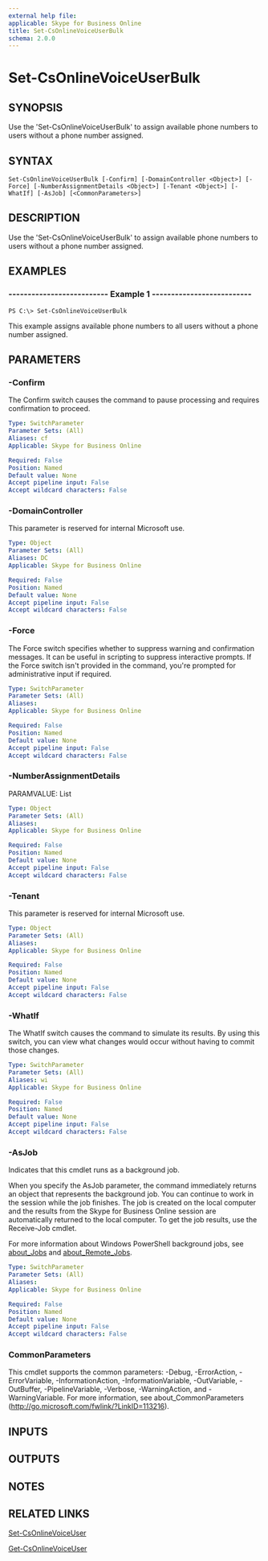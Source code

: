 ```yaml
---
external help file: 
applicable: Skype for Business Online
title: Set-CsOnlineVoiceUserBulk
schema: 2.0.0
---
```


# Set-CsOnlineVoiceUserBulk

## SYNOPSIS
Use the 'Set-CsOnlineVoiceUserBulk' to assign available phone numbers to users without a phone number assigned.

## SYNTAX

```
Set-CsOnlineVoiceUserBulk [-Confirm] [-DomainController <Object>] [-Force] [-NumberAssignmentDetails <Object>] [-Tenant <Object>] [-WhatIf] [-AsJob] [<CommonParameters>]
```

## DESCRIPTION
Use the 'Set-CsOnlineVoiceUserBulk' to assign available phone numbers to users without a phone number assigned.

## EXAMPLES

### -------------------------- Example 1 --------------------------
```
PS C:\> Set-CsOnlineVoiceUserBulk
```

This example assigns available phone numbers to all users without a phone number assigned.


## PARAMETERS

### -Confirm
The Confirm switch causes the command to pause processing and requires confirmation to proceed.

```yaml
Type: SwitchParameter
Parameter Sets: (All)
Aliases: cf
Applicable: Skype for Business Online

Required: False
Position: Named
Default value: None
Accept pipeline input: False
Accept wildcard characters: False
```

### -DomainController
This parameter is reserved for internal Microsoft use.

```yaml
Type: Object
Parameter Sets: (All)
Aliases: DC
Applicable: Skype for Business Online

Required: False
Position: Named
Default value: None
Accept pipeline input: False
Accept wildcard characters: False
```

### -Force
The Force switch specifies whether to suppress warning and confirmation messages. 
It can be useful in scripting to suppress interactive prompts. 
If the Force switch isn't provided in the command, you're prompted for administrative input if required.

```yaml
Type: SwitchParameter
Parameter Sets: (All)
Aliases: 
Applicable: Skype for Business Online

Required: False
Position: Named
Default value: None
Accept pipeline input: False
Accept wildcard characters: False
```

### -NumberAssignmentDetails
PARAMVALUE: List

```yaml
Type: Object
Parameter Sets: (All)
Aliases: 
Applicable: Skype for Business Online

Required: False
Position: Named
Default value: None
Accept pipeline input: False
Accept wildcard characters: False
```

### -Tenant
This parameter is reserved for internal Microsoft use.

```yaml
Type: Object
Parameter Sets: (All)
Aliases: 
Applicable: Skype for Business Online

Required: False
Position: Named
Default value: None
Accept pipeline input: False
Accept wildcard characters: False
```

### -WhatIf
The WhatIf switch causes the command to simulate its results. 
By using this switch, you can view what changes would occur without having to commit those changes.

```yaml
Type: SwitchParameter
Parameter Sets: (All)
Aliases: wi
Applicable: Skype for Business Online

Required: False
Position: Named
Default value: None
Accept pipeline input: False
Accept wildcard characters: False
```

### -AsJob
Indicates that this cmdlet runs as a background job.

When you specify the AsJob parameter, the command immediately returns an object that represents the background job. You can continue to work in the session while the job finishes. The job is created on the local computer and the results from the Skype for Business Online session are automatically returned to the local computer. To get the job results, use the Receive-Job cmdlet.

For more information about Windows PowerShell background jobs, see [about_Jobs](https://docs.microsoft.com/en-us/powershell/module/microsoft.powershell.core/about/about_jobs?view=powershell-6) and [about_Remote_Jobs](https://docs.microsoft.com/en-us/powershell/module/microsoft.powershell.core/about/about_remote_jobs?view=powershell-6).

```yaml
Type: SwitchParameter
Parameter Sets: (All)
Aliases: 
Applicable: Skype for Business Online

Required: False
Position: Named
Default value: None
Accept pipeline input: False
Accept wildcard characters: False
```

### CommonParameters
This cmdlet supports the common parameters: -Debug, -ErrorAction, -ErrorVariable, -InformationAction, -InformationVariable, -OutVariable, -OutBuffer, -PipelineVariable, -Verbose, -WarningAction, and -WarningVariable. For more information, see about_CommonParameters (http://go.microsoft.com/fwlink/?LinkID=113216).

## INPUTS

## OUTPUTS

## NOTES

## RELATED LINKS
[Set-CsOnlineVoiceUser](https://docs.microsoft.com/en-us/powershell/module/skype/set-csonlinevoiceuser?view=skype-ps)

[Get-CsOnlineVoiceUser](https://docs.microsoft.com/en-us/powershell/module/skype/get-csonlinevoiceuser?view=skype-ps)
